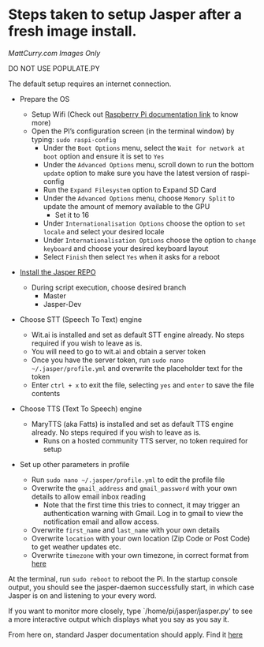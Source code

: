 # Steps taken to setup Jasper after a fresh image install. 

_MattCurry.com Images Only_

DO NOT USE POPULATE.PY

The default setup requires an internet connection.

* Prepare the OS
  * Setup Wifi (Check out [Raspberry Pi documentation link](https://www.raspberrypi.org/documentation/configuration/wireless/wireless-cli.md) to know more)
  * Open the PI’s configuration screen (in the terminal window) by typing: `sudo raspi-config`
    * Under the `Boot Options` menu, select the `Wait for network at boot` option and ensure it is set to `Yes`
    * Under the `Advanced Options` menu, scroll down to run the bottom `update` option to make sure you have the latest version of raspi-config
    * Run the `Expand Filesystem` option to Expand SD Card
    * Under the `Advanced Options` menu, choose `Memory Split` to update the amount of memory available to the GPU
      * Set it to 16
    * Under `Internationalisation Options` choose the option to `set locale` and select your desired locale
    * Under `Internationalisation Options` choose the option to `change keyboard` and choose your desired keyboard layout
    * Select `Finish` then select `Yes` when it asks for a reboot

* [Install the Jasper REPO](installation.md)
  * During script execution, choose desired branch
    * Master
    * Jasper-Dev

* Choose STT (Speech To Text) engine
  * Wit.ai is installed and set as default STT engine already. No steps required if you wish to leave as is.
   * You will need to go to wit.ai and obtain a server token
   * Once you have the server token, run `sudo nano ~/.jasper/profile.yml` and overwrite the placeholder text for the token
   * Enter `ctrl + x` to exit the file, selecting `yes` and `enter` to save the file contents

* Choose TTS (Text To Speech) engine
  * MaryTTS (aka Fatts) is installed and set as default TTS engine already. No steps required if you wish to leave as is.
    * Runs on a hosted community TTS server, no token required for setup

* Set up other parameters in profile
  * Run `sudo nano ~/.jasper/profile.yml` to edit the profile file
  * Overwrite the `gmail_address` and `gmail_password` with your own details to allow email inbox reading
    * Note that the first time this tries to connect, it may trigger an authentication warning with Gmail. Log in to gmail to view the notification email and allow access.
  * Overwrite `first_name` and `last_name` with your own details
  * Overwrite `location` with your own location (Zip Code or Post Code) to get weather updates etc.
  * Overwrite `timezone` with your own timezone, in correct format from [here](http://www.timeanddate.com/time/zones/)

At the terminal, run `sudo reboot` to reboot the Pi.  In the startup console output, you should see the jasper-daemon successfully start, in which case Jasper is on and listening to your every word.

If you want to monitor more closely, type `/home/pi/jasper/jasper.py' to see a more interactive output which displays what you say as you say it.

From here on, standard Jasper documentation should apply.  Find it [here](http://jasperproject.github.io/documentation/)